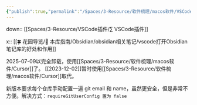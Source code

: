 ```yaml
---
{"publish":true,"permalink":"/Spaces/3-Resource/软件梳理/macos软件/VSCode.md","title":"VSCode","description":"Visual Studio Code","created":"2023-02-28","modified":"2024-07-11","published":"2025-07-29T20:50:46.686+08:00","tags":["macOS软件","windows软件","github开源"],"cssclasses":""}
---
```



down:: [[Spaces/3-Resource/VSCode插件/∑ VSCode插件]]

x:: [[🍀 花园导览/🧰 本库指南/Obsidian/obsidian相关笔记/vscode打开Obsidian笔记库的好处和作用]]

2025-07-09以完全卸载，使用[[Spaces/3-Resource/软件梳理/macos软件/Cursor]]了。
[[2023-12-02]]暂时使用[[Spaces/3-Resource/软件梳理/macos软件/Cursor]]取代。

新版本要求每个仓库手动配置一遍 git email 和 name，虽然更安全，但是非常不方便。解决方式：`requireGitUserConfig 置为 false`